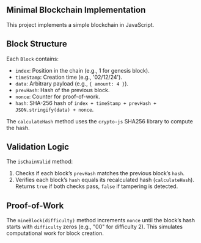 ## Minimal Blockchain Implementation

This project implements a simple blockchain in JavaScript.

## Block Structure
Each `Block` contains:
- `index`: Position in the chain (e.g., 1 for genesis block).
- `timeStamp`: Creation time (e.g., '02/12/24').
- `data`: Arbitrary payload (e.g., `{ amount: 4 }`).
- `prevHash`: Hash of the previous block.
- `nonce`: Counter for proof-of-work.
- `hash`: SHA-256 hash of `index + timeStamp + prevHash + JSON.stringify(data) + nonce`.

The `calculateHash` method uses the `crypto-js` SHA256 library to compute the hash.

## Validation Logic
The `isChainValid` method:
1. Checks if each block’s `prevHash` matches the previous block’s `hash`.
2. Verifies each block’s `hash` equals its recalculated hash (`calculateHash`).
Returns `true` if both checks pass, `false` if tampering is detected.

## Proof-of-Work
The `mineBlock(difficulty)` method increments `nonce` until the block’s hash starts with `difficulty` zeros (e.g., "00" for difficulty 2). This simulates computational work for block creation.



